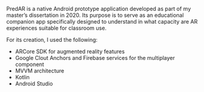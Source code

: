 PredAR is a native Android prototype application developed as part of my master’s dissertation in 2020. Its purpose is to serve as an educational companion app specifically designed to understand in what capacity are AR experiences suitable for classroom use.

For its creation, I used the following:
- ARCore SDK for augmented reality features
- Google Clout Anchors and Firebase services for the multiplayer component
- MVVM architecture
- Kotlin
- Android Studio
